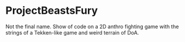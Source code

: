 # ProjectBeastsFury
Not the final name. Show of code on a 2D anthro fighting game with the strings of a Tekken-like game and weird terrain of DoA. 
